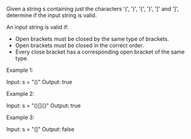 Given a string s containing just the characters '(', ')', '{', '}', '[' and ']', determine if the input string is valid.

An input string is valid if:

   * Open brackets must be closed by the same type of brackets.
   * Open brackets must be closed in the correct order.
   * Every close bracket has a corresponding open bracket of the same type.

 

Example 1:

Input: s = "()"
Output: true

Example 2:

Input: s = "()[]{}"
Output: true

Example 3:

Input: s = "(]"
Output: false
